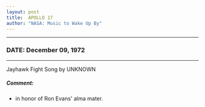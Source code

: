 ```yaml
---
layout: post
title:  APOLLO 17
author: "NASA: Music to Wake Up By"
---
```


----
### DATE: December 09, 1972
----
Jayhawk Fight Song by UNKNOWN

##### Comment:
* in honor of Ron Evans' alma mater.
